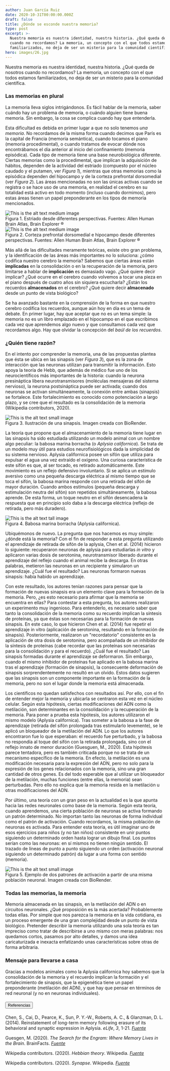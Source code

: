 ```yaml
---
author: Juan García Ruiz
date: 2020-10-31T00:00:00.000Z
draft: false
title: ¿Dónde se esconde nuestra memoria?
type: post
excerpt: >-
  Nuestra memoria es nuestra identidad, nuestra historia. ¿Qué queda de nosotros
  cuando no recordamos? La memoria, un concepto con el que todos estamos
  familiarizados, no deja de ser un misterio para la comunidad científica.
hero: images/26.jpg
---
```

Nuestra memoria es nuestra identidad, nuestra historia. ¿Qué queda de nosotros cuando no recordamos? La memoria, un concepto con el que todos estamos familiarizados, no deja de ser un misterio para la comunidad científica.

### Las memorias en plural

La memoria lleva siglos intrigándonos. Es fácil hablar de la memoria, saber cuándo hay un problema de memoria, o cuándo alguien tiene buena memoria. Sin embargo, la cosa se complica cuando hay que entenderla.

Esta dificultad es debida en primer lugar a que no solo tenemos *una memoria*. No recordamos de la misma forma cuando decimos que París es la capital de Francia (memoria semántica), cuando tocamos el piano (memoria procedimental), o cuando tratamos de evocar dónde nos encontrábamos el día anterior al inicio del confinamiento (memoria episódica). Cada tipo de memoria tiene una base neurobiológica diferente. Ciertas memorias como la procedimental, que implican la adquisición de hábitos, dependen de la actividad del estriado (compuesto por el núcleo caudado y el putamen, ver *Figura 1*), mientras que otras memorias como la episódica dependen del hipocampo y de la corteza prefrontal dorsomedial (ver *Figura 2*). Las áreas mencionadas no son las únicas activas cuando se registra o se hace uso de una memoria, en realidad el cerebro en su totalidad está activo en todo momento (incluso cuando dormimos), pero estas áreas tienen un papel preponderante en los tipos de memoria mencionados.

<div className="Image__Medium">
  <img src="https://nervousystemhome.files.wordpress.com/2020/10/estriado.png?w=1024" alt="This is the alt text medium image" />
  <figcaption>Figura 1. Estriado desde diferentes perspectivas. Fuentes: Allen Human Brain Atlas, Brain Explorer ®</figcaption>
</div>

<div className="Image__Medium">
  <img src="https://nervousystemhome.files.wordpress.com/2020/10/estriado-1.png?w=1024" alt="This is the alt text medium image" />
  <figcaption>Figura 2. Corteza prefrontal dorsomedial e hipocampo desde diferentes perspectivas. Fuentes: Allen Human Brain Atlas, Brain Explorer ®</figcaption>
</div>

Más allá de las dificultades meramente teóricas, existe otro gran problema, y la identificación de las áreas más importantes no lo soluciona: ¿cómo codifica nuestro cerebro la memoria? Sabemos que ciertas áreas están **implicadas** en la consolidación o en la recuperación de la memoria, pero limitarse a hablar de **implicación** es demasiado vago. ¿Qué quiere decir implicar? ¿Qué ocurre en el cerebro cuando volvemos a tocar una pieza en el piano después de cuatro años sin siquiera escucharla? ¿Están los recuerdos **almacenados** en el cerebro? ¿Qué quiere decir **almacenado** desde un punto de vista biológico? 

Se ha avanzado bastante en la comprensión de la forma en que nuestro cerebro codifica los recuerdos, aunque aún hoy en día es un tema de debate. En primer lugar, hay que aceptar que no es un tema simple: la memoria no es un libro emplazado en el hipocampo en el que escribimos cada vez que aprendemos algo nuevo y que consultamos cada vez que recordamos algo. Hay que olvidar la concepción del *baúl de los recuerdos*. 

### ¿Quién tiene razón?

En el intento por comprender la memoria, una de las propuestas plantea que ésta se ubica en las sinapsis (ver *Figura 3*), que es la zona de interacción que las neuronas utilizan para transmitir la información. Esto apoya la teoría de Hebb, que además de médico fue uno de los neurocientíficos más importantes de la historia: cuando la neurona presináptica libera neurotransmisores (moléculas mensajeras del sistema nervioso), la neurona postsináptica puede ser activada; cuando dos neuronas se activan simultáneamente, la conexión entre ambas (sinapsis) se fortalece. Este fortalecimiento es conocido como potenciación a largo plazo, y se cree que el resultado es la consolidación de la memoria (Wikipedia contributors, 2020).

<div className="Image__Small Image__withBorder">
  <img src="https://nervousystemhome.files.wordpress.com/2020/10/sinapsis.png?w=921" alt="This is the alt text small image" />
  <figcaption>Figura 3. Ilustración de una sinapsis. Imagen creada con BioRender.</figcaption>
</div>

La teoría que propone que el almacenamiento de la memoria tiene lugar en las sinapsis ha sido estudiada utilizando un modelo animal con un nombre algo peculiar: la babosa marina borracha (o *Aplysia californica*). Se trata de un modelo muy útil para estudios neurofisiológicos dada la simplicidad de su sistema nervioso. Aplysia californica posee un sifón que utiliza para expulsar el agua una vez extraído el oxígeno. Una curiosa característica de este sifón es que, al ser tocado, es retirado automáticamente. Este movimiento es un reflejo defensivo involuntario. Si se aplica un estímulo aversivo como una pequeña descarga eléctrica al mismo tiempo que se toca el sifón, la babosa marina responde con una retirada del sifón de mayor duración. Cuando ambos estímulos (pequeña descarga y estimulación neutra del sifón) son repetidos simultáneamente, la babosa aprende. De esta forma, un toque neutro en el sifón desencadena la respuesta que en principio solo daba a la descarga eléctrica (reflejo de retirada, pero más duradero).

<div className="Image__Tall">
  <img src="https://nervousystemhome.files.wordpress.com/2020/10/aplysia.jpg?w=400" alt="This is the alt text tall image" />
  <figcaption>Figura 4. Babosa marina borracha (Aplysia californica).</figcaption>
</div>

Ubiquémonos de nuevo. La pregunta que nos hacemos es muy simple: ¿dónde está la memoria? Con el fin de responder a esta pregunta utilizando el aprendizaje de retirada de sifón de la aplysia, Chen et al. (2014) hicieron lo siguiente: recuperaron neuronas de aplysia para estudiarlas *in vitro* y aplicaron varias dosis de serotonina, neurotransmisor liberado durante el aprendizaje del reflejo cuando el animal recibe la descarga. En otras palabras, metieron las neuronas en un recipiente y simularon un aprendizaje. ¿Cuál fue el resultado? Las neuronas formaron nuevas sinapsis: había habido un aprendizaje.

Con este resultado, los autores tenían razones para pensar que la formación de nuevas sinapsis era un elemento clave para la formación de la memoria. Pero, ¿es esto necesario para afirmar que la memoria se encuentra en ellas? Para contestar a esta pregunta, los autores realizaron un experimento muy ingenioso. Para entenderlo, es necesario saber que tanto la consolidación de la memoria como su recuerdo implican la síntesis de proteínas, ya que éstas son necesarias para la formación de nuevas sinapsis. En este caso, lo que hicieron Chen et al. (2014) fue repetir el aprendizaje in vitro (aplicación de serotonina, resultando en la formación de sinapsis). Posteriormente, realizaron un "recordatorio" consistente en la aplicación de otra dosis de serotonina, pero acompañada de un inhibidor de la síntesis de proteínas (cabe recordar que las proteínas son necesarias para la consolidación y para el recuerdo). ¿Cuál fue el resultado? Las sinapsis formadas durante el aprendizaje se deformaron. Sin embargo, cuando el mismo inhibidor de proteínas fue aplicado en la babosa marina tras el aprendizaje (formación de sinapsis), la consecuente deformación de sinapsis sorprendentemente no resultó en un olvido. Estos datos sugieren que las sinapsis son un componente importante en la formación de la memoria, pero no son el lugar donde la memoria está almacenada.

Los científicos no quedan satisfechos con resultados así. Por ello, con el fin de entender mejor la memoria y ubicarla se centraron esta vez en el núcleo celular. Según esta hipótesis, ciertas modificaciones del ADN como la metilación, son determinantes en la consolidación y la recuperación de la memoria. Para poner a prueba esta hipótesis, los autores utilizaron el mismo modelo (Aplysia californica). Tras someter a la babosa a la fase de aprendizaje (retirada del sifón prolongada tras estimularlo levemente), se le aplicó un bloqueador de la metilación del ADN. Lo que los autores encontraron fue lo que esperaban: el recuerdo fue perturbado, y la babosa no respondía al toque del sifón con la retirada prolongada, sino con el reflejo innato de menor duración (Guesguen, M., 2020). Esta hipótesis parece tentadora, pero es también criticada porque no se trata de un mecanismo específico de la memoria. En efecto, la metilación es una modificación necesaria para la expresión del ADN, pero no solo para la expresión de los genes relacionados con la memoria, sino una gran cantidad de otros genes. Es del todo esperable que al utilizar un bloqueador de la metilación, muchas funciones (entre ellas, la memoria) sean perturbadas. Pero ello no explica que la memoria resida en la metilación u otras modificaciones del ADN.

Por último, una teoría con un gran peso en la actualidad es la que apunta hacia las redes neuronales como base de la memoria. Según esta teoría, cuando aprendemos, una cierta población de neuronas se activa formando un patrón determinado. No importan tanto las neuronas de forma individual como el patrón de activación. Cuando recordamos, la misma población de neuronas es activada. Para entender esta teoría, es útil imaginar uno de esos ejercicios para niños (y no tan niños) consistente en unir puntos siguiendo un determinado orden hasta lograr un dibujo final. Los puntos serían como las neuronas: en sí mismos no tienen ningún sentido. El trazado de líneas de punto a punto siguiendo un orden (activación neuronal siguiendo un determinado patrón) da lugar a una forma con sentido (memoria).

<div className="Image__Small Image__withBorder">
  <img src="https://nervousystemhome.files.wordpress.com/2020/10/patron.png?w=1024" alt="This is the alt text small image" />
  <figcaption>Figura 5. Ejemplo de dos patrones de activación a partir de una misma población neuronal. Imagen creada con BioRender.</figcaption>
</div>

### Todas las memorias, la memoria

Memoria almacenada en las sinapsis, en la metilación del ADN o en circuitos neuronales. ¿Qué proposición es la más acertada? Probablemente todas ellas. Por simple que nos parezca la memoria en la vida cotidiana, es un proceso emergente de una gran complejidad desde un punto de vista biológico. Pretender describir la memoria utilizando una sola teoría es tan impreciso como tratar de describirse a uno mismo con meras palabras: nos quedamos cortos, pasamos por alto detalles, y  damos una idea caricaturizada e inexacta enfatizando unas características sobre otras de forma arbitraria.

### Mensaje para llevarse a casa

Gracias a modelos animales como la Aplysia californica hoy sabemos que la consolidación de la memoria y el recuerdo implican la formación y el fortalecimiento de sinapsis, que la epigenética tiene un papel preponderante (metilación del ADN), y que hay que pensar en términos de red neuronal (y no en neuronas individuales). 

<h4><button type="button" class="collapsible">Referencias</button></h4>
<div class="content">

Chen, S., Cai, D., Pearce, K., Sun, P. Y.-W., Roberts, A. C., & Glanzman, D. L. (2014). Reinstatement of long-term memory following erasure of its behavioral and synaptic expression in Aplysia. *eLife*, *3*, 1-21. *[Fuente](https://doi.org/10.7554/elife.03896)*

Guesgen, M. (2020). *The Search for the Engram: Where Memory Lives in the Brain*. BrainFacts. *[Fuente](https://www.brainfacts.org/thinking-sensing-and-behaving/learning-and-memory/2020/the-search-for-the-engram-where-memory-lives-in-the-brain-102220)*

Wikipedia contributors. (2020). *Hebbian theory*. Wikipedia. *[Fuente](https://en.wikipedia.org/wiki/Hebbian_theory)*

Wikipedia contributors. (2020). *Synapse*. Wikipedia. *[Fuente](https://en.wikipedia.org/wiki/Synapse)*

</div>
